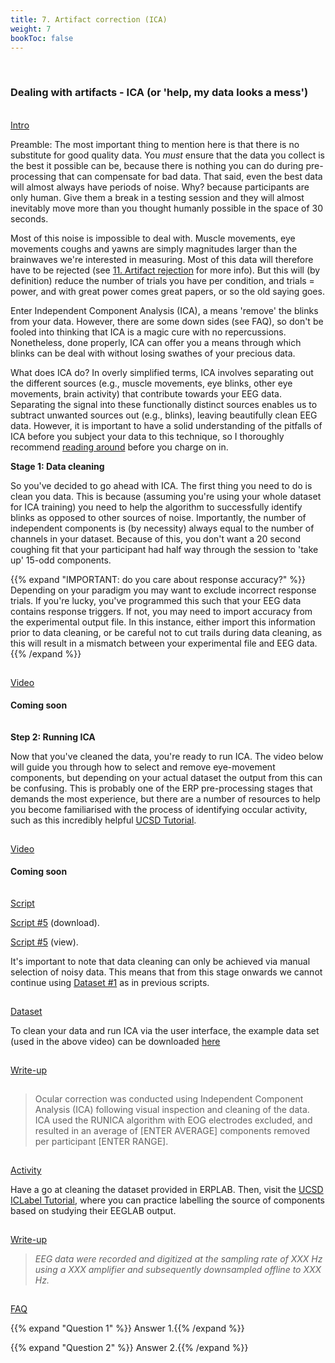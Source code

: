 ```yaml
---
title: 7. Artifact correction (ICA)
weight: 7
bookToc: false
---
```

<br>

### Dealing with artifacts - ICA (or 'help, my data looks a mess')

<br>
<u> Intro</u>

Preamble: The most important thing to mention here is that there is no substitute for good quality data. You *must* ensure that the data you collect is the best it possible can be, because there is nothing you can do during pre-processing that can compensate for bad data. That said, even the best data will almost always have periods of noise. Why? because participants are only human. Give them a break in a testing session and they will almost inevitably move more than you thought humanly possible in the space of 30 seconds.

Most of this noise is impossible to deal with. Muscle movements, eye movements coughs and yawns are simply magnitudes larger than the brainwaves we're interested in measuring. Most of this data will therefore have to be rejected (see [11. Artifact rejection](https://j-lewen.github.io/erp/docs/table-of-contents/training/part_11/) for more info). But this will (by definition) reduce the number of trials you have per condition, and trials = power, and with great power comes great papers, or so the old saying goes. 

Enter Independent Component Analysis (ICA), a means 'remove' the blinks from your data. However, there are some down sides (see FAQ), so don't be fooled into thinking that ICA is a magic cure with no repercussions. Nonetheless, done properly, ICA can offer you a means through which blinks can be deal with without losing swathes of your precious data.

What does ICA do? In overly simplified terms, ICA involves separating out the different sources (e.g., muscle movements, eye blinks, other eye movements, brain activity) that contribute towards your EEG data. Separating the signal into these functionally distinct sources enables us to subtract unwanted sources out (e.g., blinks), leaving beautifully clean EEG data. However, it is important to have a solid understanding of the pitfalls of ICA before you subject your data to this technique, so I thoroughly recommend [reading around](https://eeglab.org/tutorials/06_RejectArtifacts/RunICA.html) before you charge on in.

**Stage 1: Data cleaning**

So you've decided to go ahead with ICA. The first thing you need to do is clean you data. This is because (assuming you're using your whole dataset for ICA training) you need to help the algorithm to successfully identify blinks as opposed to other sources of noise. Importantly, the number of independent components is (by necessity) always equal to the number of channels in your dataset. Because of this, you don't want a 20 second coughing fit that your participant had half way through the session to 'take up' 15-odd components.

{{% expand "IMPORTANT: do you care about response accuracy?" %}}
Depending on your paradigm you may want to exclude incorrect response trials. If you're lucky, you've programmed this such that your EEG data contains response triggers. If not, you may need to import accuracy from the experimental output file. In this instance, either import this information prior to data cleaning, or be careful not to cut trails during data cleaning, as this will result in a mismatch between your experimental file and EEG data.{{% /expand %}}

<hr style="height:1px; visibility:hidden;" />
<u> Video</u>


#### Coming soon


<hr style="height:1px; visibility:hidden;" />

**Step 2: Running ICA**

Now that you've cleaned the data, you're ready to run ICA. The video below will guide you through how to select and remove eye-movement components, but depending on your actual dataset the output from this can be confusing. This is probably one of the ERP pre-processing stages that demands the most experience, but there are a number of resources to help you become familiarised with the process of identifying occular activity, such as this incredibly helpful [UCSD Tutorial](https://labeling.ucsd.edu/tutorial/labels). 

<hr style="height:1px; visibility:hidden;" />
<u> Video</u>


#### Coming soon

<hr style="height:1px; visibility:hidden;" />
<u> Script</u>

 [Script #5](/erp/files/script_6.zip) (download).

 [Script #5](/erp/files/script_6.txt) (view).

 It's important to note that data cleaning can only be achieved via manual selection of noisy data. This means that from this stage onwards we cannot continue using [Dataset #1](https://drive.google.com/drive/folders/14ZlXqNKQVOCI1ZDHlCSHqVuea1CQlNMu?usp=sharing) as in previous scripts. 

<hr style="height:1px; visibility:hidden;" />
<u> Dataset</u>

To clean your data and run ICA via the user interface, the example data set (used in the above video) can be downloaded [here](https://drive.google.com/drive/folders/1E9bz4FVpZT1i1-JCFP6kNf5EkvltvCP9?usp=sharing)


<hr style="height:1px; visibility:hidden;" />
<u> Write-up </u>

<hr style="height:1px; visibility:hidden;" />
<div class="write-up">

>Ocular correction was conducted using Independent Component Analysis (ICA)
following visual inspection and cleaning of the data. ICA used the RUNICA algorithm with EOG electrodes excluded, and resulted in an average of [ENTER AVERAGE] components removed per participant [ENTER RANGE].

</div>
<hr style="height:1px; visibility:hidden;" />
<u> Activity</u>

Have a go at cleaning the dataset provided in ERPLAB. Then, visit the [UCSD ICLabel Tutorial](https://labeling.ucsd.edu/tutorial/practice), where you can practice labelling the source of components based on studying their EEGLAB output.

<hr style="height:1px; visibility:hidden;" />
<u> Write-up </u>


>*EEG data were recorded and digitized at the sampling rate of XXX Hz using a XXX amplifier and subsequently downsampled offline to XXX Hz.*

<hr style="height:1px; visibility:hidden;" />
<u>FAQ</u>

{{% expand "Question 1" %}}
Answer 1.{{% /expand %}}

{{% expand "Question 2" %}}
Answer 2.{{% /expand %}}